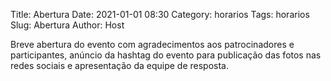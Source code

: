 Title: Abertura
Date: 2021-01-01 08:30
Category: horarios
Tags: horarios
Slug: Abertura
Author: Host

Breve abertura do evento com agradecimentos aos patrocinadores e participantes, anúncio da hashtag do evento para publicação das fotos nas redes sociais e apresentação da equipe de resposta.